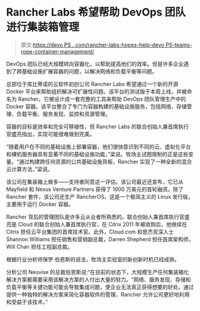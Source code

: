 # Rancher Labs 希望帮助 DevOps 团队进行集装箱管理

> 原文:[https://devo PS . com/rancher-labs-hopes-help-devo PS-teams-rope-container-management/](https://devops.com/rancher-labs-hopes-help-devops-teams-rope-container-management/)

DevOps 团队已经大规模转向容器化，以帮助提高他们的效率。但是许多企业遇到了跨基础设施扩展容器的问题，以解决网络和负载平衡等问题。

总部位于库比蒂诺的云软件初创公司 Rancher Labs 希望通过一个新的开源 Docker 平台来帮助组织解决可扩展性问题。该平台的测试版于本周上线，并被命名为 Rancher。它被设计成一套完整的工具来帮助 DevOps 团队管理生产中的 Docker 容器。该平台整合了专门为容器构建的基础设施服务，包括网络、存储管理、负载平衡、服务发现、监控和资源管理。

容器的目标是效率和完全可移植性，但 Rancher Labs 的联合创始人兼首席执行官盛亮指出，实现可能很难做到完美。

“随着用户在不同的基础设施上部署容器，他们很快意识到不同的云、虚拟化平台和裸机服务器具有显著不同的基础设施功能，”梁说。牧场主试图限制的正是这些变量。“通过构建跨任何资源的公共基础设施背板，Rancher 实现了一种全新的混合云计算方法，”梁说。

该公司在集装箱上做多——支持者同意这一评估。该公司最近还宣布，它已从 Mayfield 和 Nexus Venture Partners 获得了 1000 万美元的首轮融资。除了 Rancher 套件，该公司还生产 RancherOS，这是一个极简主义的 Linux 发行版，主要用于运行 Docker 容器。

Rancher 背后的管理团队是许多云从业者所熟悉的。联合创始人兼首席执行官盛亮是 Cloud 的联合创始人兼首席执行官，在 Citrix 2011 年被收购后，他继续在 Citrix 担任云平台集团的首席技术官。此外，Cloud.com 和思杰资深人士 Shannon Williams 担任销售和营销副总裁，Darren Shepherd 担任首席架构师，Will Chan 担任工程副总裁。

根据行业分析师保罗·伯恩斯的说法，牧场主实验室的新创新时机已经成熟。

分析公司 Neovise 的总裁伯恩斯说:“在目前的状态下，大规模生产任何集装箱化解决方案都需要采用该解决方案的人付出大量的努力。“网络、服务发现、存储和负载平衡等关键功能可能会导致集成问题，使企业无法真正获得想要的好处。通过提供一种独特的解决方案来简化容器软件的管理，Rancher 允许公司更好地利用和受益于该技术。”